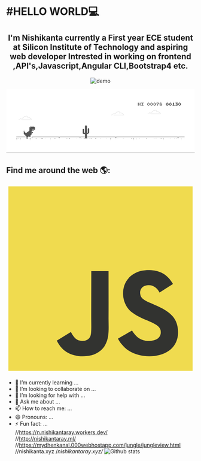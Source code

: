 
<h1 style="color="yellow"">#HELLO WORLD💻
</h1>
 <h2 align="center">
            I'm  Nishikanta currently a First year ECE student at Silicon Institute of Technology and aspiring web developer 
                              Intrested in working on frontend ,API's,Javascript,Angular CLI,Bootstrap4 etc.
</h2>

<p align="center">
  <img width="700" align="center" src="https://user-images.githubusercontent.com/9840435/60266022-72a82400-98e7-11e9-9958-f9004c2f97e1.gif" alt="demo"/>
</p>

![Dino](https://raw.githubusercontent.com/praveenscience/praveenscience/master/dino.gif)

## Find me around the web 🌎:


 
<link rel="stylesheet" href="https://cdn.jsdelivr.net/gh/konpa/devicon@master/devicon.min.css">
<i class="devicon-angularjs-plain-wordmark colored"></i>
<link rel="stylesheet" href="https://cdn.jsdelivr.net/gh/konpa/devicon@master/devicon.min.css">
<i class="devicon-bootstrap-plain-wordmark colored"></i>
<link rel="stylesheet" href="https://cdn.jsdelivr.net/gh/konpa/devicon@master/devicon.min.css">
<i class="devicon-c-plain-wordmark colored"></i>
<link rel="stylesheet" href="https://cdn.jsdelivr.net/gh/konpa/devicon@master/devicon.min.css">
<i class="devicon-cplusplus-plain colored"></i>
<link rel="stylesheet" href="https://cdn.jsdelivr.net/gh/konpa/devicon@master/devicon.min.css">
<i class="devicon-css3-plain-wordmark colored"></i>
<link rel="stylesheet" href="https://cdn.jsdelivr.net/gh/konpa/devicon@master/devicon.min.css">
<i class="devicon-github-plain colored"></i>
<link rel="stylesheet" href="https://cdn.jsdelivr.net/gh/konpa/devicon@master/devicon.min.css">
<i class="devicon-javascript-plain colored"></i>
<svg viewBox="0 0 128 128">
<path fill="#F0DB4F" d="M1.408 1.408h125.184v125.185h-125.184z"></path><path fill="#323330" d="M116.347 96.736c-.917-5.711-4.641-10.508-15.672-14.981-3.832-1.761-8.104-3.022-9.377-5.926-.452-1.69-.512-2.642-.226-3.665.821-3.32 4.784-4.355 7.925-3.403 2.023.678 3.938 2.237 5.093 4.724 5.402-3.498 5.391-3.475 9.163-5.879-1.381-2.141-2.118-3.129-3.022-4.045-3.249-3.629-7.676-5.498-14.756-5.355l-3.688.477c-3.534.893-6.902 2.748-8.877 5.235-5.926 6.724-4.236 18.492 2.975 23.335 7.104 5.332 17.54 6.545 18.873 11.531 1.297 6.104-4.486 8.08-10.234 7.378-4.236-.881-6.592-3.034-9.139-6.949-4.688 2.713-4.688 2.713-9.508 5.485 1.143 2.499 2.344 3.63 4.26 5.795 9.068 9.198 31.76 8.746 35.83-5.176.165-.478 1.261-3.666.38-8.581zm-46.885-37.793h-11.709l-.048 30.272c0 6.438.333 12.34-.714 14.149-1.713 3.558-6.152 3.117-8.175 2.427-2.059-1.012-3.106-2.451-4.319-4.485-.333-.584-.583-1.036-.667-1.071l-9.52 5.83c1.583 3.249 3.915 6.069 6.902 7.901 4.462 2.678 10.459 3.499 16.731 2.059 4.082-1.189 7.604-3.652 9.448-7.401 2.666-4.915 2.094-10.864 2.07-17.444.06-10.735.001-21.468.001-32.237z"></path>
</svg>


- 🌱 I’m currently learning ...
- 👯 I’m looking to collaborate on ...
- 🤔 I’m looking for help with ...
- 💬 Ask me about ...
- 📫 How to reach me: ...
- 😄 Pronouns: ...
- ⚡ Fun fact: ...<br>
//https://n.nishikantaray.workers.dev/<br>
//http://nishikantaray.ml/<br>
//https://mydhenkanal.000webhostapp.com/jungle/jungleview.html
//nishikanta.xyz
/*nishikantaray.xyz/*
![Github stats](https://github-readme-stats.vercel.app/api?username=NishikantaRay&count_private=true&show_icons=true&title_color=333&icon_color=333)
